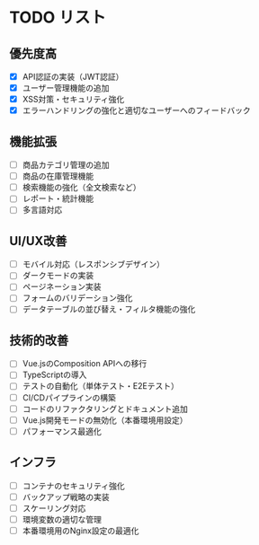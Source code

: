 # TODO リスト

## 優先度高

- [x] API認証の実装（JWT認証）
- [x] ユーザー管理機能の追加
- [x] XSS対策・セキュリティ強化
- [x] エラーハンドリングの強化と適切なユーザーへのフィードバック

## 機能拡張

- [ ] 商品カテゴリ管理の追加
- [ ] 商品の在庫管理機能
- [ ] 検索機能の強化（全文検索など）
- [ ] レポート・統計機能
- [ ] 多言語対応

## UI/UX改善

- [ ] モバイル対応（レスポンシブデザイン）
- [ ] ダークモードの実装
- [ ] ページネーション実装
- [ ] フォームのバリデーション強化
- [ ] データテーブルの並び替え・フィルタ機能の強化

## 技術的改善

- [ ] Vue.jsのComposition APIへの移行
- [ ] TypeScriptの導入
- [ ] テストの自動化（単体テスト・E2Eテスト）
- [ ] CI/CDパイプラインの構築
- [ ] コードのリファクタリングとドキュメント追加
- [ ] Vue.js開発モードの無効化（本番環境用設定）
- [ ] パフォーマンス最適化

## インフラ

- [ ] コンテナのセキュリティ強化
- [ ] バックアップ戦略の実装
- [ ] スケーリング対応
- [ ] 環境変数の適切な管理
- [ ] 本番環境用のNginx設定の最適化